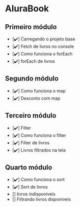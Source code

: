 # AluraBook

## Primeiro módulo

- [✔️] Carregando o projeto base
- [✔️] Fetch de livros no console
- [✔️] Como funciona o forEach
- [✔️] forEach de livros

## Segundo módulo

- [✔️] Como funciona o map
- [✔️] Desconto com map

## Terceiro módulo

- [✔️] Filter
- [✔️] Como funciona o filter
- [✔️] Filter de livros
- [✔️] Livros filtrados na tela

## Quarto módulo

- [✔️] Como funciona o sort
- [✔️] Sort de livros
- [] livros indisponíveis
- [] Filtrando livros disponíveis
    